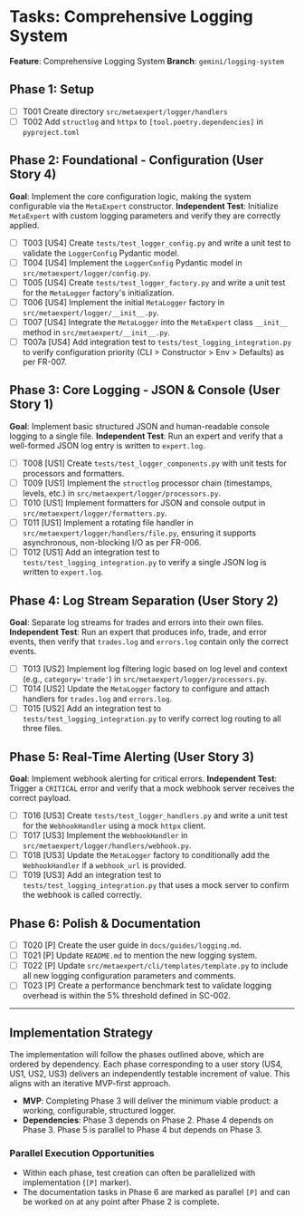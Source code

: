 # Tasks: Comprehensive Logging System

**Feature**: Comprehensive Logging System
**Branch**: `gemini/logging-system`

## Phase 1: Setup

- [ ] T001 Create directory `src/metaexpert/logger/handlers`
- [ ] T002 Add `structlog` and `httpx` to `[tool.poetry.dependencies]` in `pyproject.toml`

## Phase 2: Foundational - Configuration (User Story 4)

**Goal**: Implement the core configuration logic, making the system configurable via the `MetaExpert` constructor.
**Independent Test**: Initialize `MetaExpert` with custom logging parameters and verify they are correctly applied.

- [ ] T003 [US4] Create `tests/test_logger_config.py` and write a unit test to validate the `LoggerConfig` Pydantic model.
- [ ] T004 [US4] Implement the `LoggerConfig` Pydantic model in `src/metaexpert/logger/config.py`.
- [ ] T005 [US4] Create `tests/test_logger_factory.py` and write a unit test for the `MetaLogger` factory's initialization.
- [ ] T006 [US4] Implement the initial `MetaLogger` factory in `src/metaexpert/logger/__init__.py`.
- [ ] T007 [US4] Integrate the `MetaLogger` into the `MetaExpert` class `__init__` method in `src/metaexpert/__init__.py`.
- [ ] T007a [US4] Add integration test to `tests/test_logging_integration.py` to verify configuration priority (CLI > Constructor > Env > Defaults) as per FR-007.

## Phase 3: Core Logging - JSON & Console (User Story 1)

**Goal**: Implement basic structured JSON and human-readable console logging to a single file.
**Independent Test**: Run an expert and verify that a well-formed JSON log entry is written to `expert.log`.

- [ ] T008 [US1] Create `tests/test_logger_components.py` with unit tests for processors and formatters.
- [ ] T009 [US1] Implement the `structlog` processor chain (timestamps, levels, etc.) in `src/metaexpert/logger/processors.py`.
- [ ] T010 [US1] Implement formatters for JSON and console output in `src/metaexpert/logger/formatters.py`.
- [ ] T011 [US1] Implement a rotating file handler in `src/metaexpert/logger/handlers/file.py`, ensuring it supports asynchronous, non-blocking I/O as per FR-006.
- [ ] T012 [US1] Add an integration test to `tests/test_logging_integration.py` to verify a single JSON log is written to `expert.log`.

## Phase 4: Log Stream Separation (User Story 2)

**Goal**: Separate log streams for trades and errors into their own files.
**Independent Test**: Run an expert that produces info, trade, and error events, then verify that `trades.log` and `errors.log` contain only the correct events.

- [ ] T013 [US2] Implement log filtering logic based on log level and context (e.g., `category='trade'`) in `src/metaexpert/logger/processors.py`.
- [ ] T014 [US2] Update the `MetaLogger` factory to configure and attach handlers for `trades.log` and `errors.log`.
- [ ] T015 [US2] Add an integration test to `tests/test_logging_integration.py` to verify correct log routing to all three files.

## Phase 5: Real-Time Alerting (User Story 3)

**Goal**: Implement webhook alerting for critical errors.
**Independent Test**: Trigger a `CRITICAL` error and verify that a mock webhook server receives the correct payload.

- [ ] T016 [US3] Create `tests/test_logger_handlers.py` and write a unit test for the `WebhookHandler` using a mock `httpx` client.
- [ ] T017 [US3] Implement the `WebhookHandler` in `src/metaexpert/logger/handlers/webhook.py`.
- [ ] T018 [US3] Update the `MetaLogger` factory to conditionally add the `WebhookHandler` if a `webhook_url` is provided.
- [ ] T019 [US3] Add an integration test to `tests/test_logging_integration.py` that uses a mock server to confirm the webhook is called correctly.

## Phase 6: Polish & Documentation

- [ ] T020 [P] Create the user guide in `docs/guides/logging.md`.
- [ ] T021 [P] Update `README.md` to mention the new logging system.
- [ ] T022 [P] Update `src/metaexpert/cli/templates/template.py` to include all new logging configuration parameters and comments.
- [ ] T023 [P] Create a performance benchmark test to validate logging overhead is within the 5% threshold defined in SC-002.

---

## Implementation Strategy

The implementation will follow the phases outlined above, which are ordered by dependency. Each phase corresponding to a user story (US4, US1, US2, US3) delivers an independently testable increment of value. This aligns with an iterative MVP-first approach.

- **MVP**: Completing Phase 3 will deliver the minimum viable product: a working, configurable, structured logger.
- **Dependencies**: Phase 3 depends on Phase 2. Phase 4 depends on Phase 3. Phase 5 is parallel to Phase 4 but depends on Phase 3.

### Parallel Execution Opportunities

- Within each phase, test creation can often be parallelized with implementation (`[P]` marker).
- The documentation tasks in Phase 6 are marked as parallel `[P]` and can be worked on at any point after Phase 2 is complete.